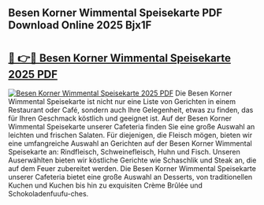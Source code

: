 ## Besen Korner Wimmental Speisekarte PDF Download Online 2025 Bjx1F

# <h2><a href="http://gcacwx.nevu.top/?p=Besen+Korner+Wimmental+Speisekarte">🔗 👉🔴 Besen Korner Wimmental Speisekarte 2025 PDF</a></h2>

[![Besen Korner Wimmental Speisekarte 2025 PDF](https://i.imgur.com/dBaPXMq.png)](http://gcacwx.nevu.top/?p=Besen+Korner+Wimmental+Speisekarte)
Die Besen Korner Wimmental Speisekarte ist nicht nur eine Liste von Gerichten in einem Restaurant oder Café, sondern auch Ihre Gelegenheit, etwas zu finden, das für Ihren Geschmack köstlich und geeignet ist. Auf der Besen Korner Wimmental Speisekarte unserer Cafeteria finden Sie eine große Auswahl an leichten und frischen Salaten. Für diejenigen, die Fleisch mögen, bieten wir eine umfangreiche Auswahl an Gerichten auf der Besen Korner Wimmental Speisekarte an: Rindfleisch, Schweinefleisch, Huhn und Fisch. Unseren Auserwählten bieten wir köstliche Gerichte wie Schaschlik und Steak an, die auf dem Feuer zubereitet werden. Die Besen Korner Wimmental Speisekarte unserer Cafeteria bietet eine große Auswahl an Desserts, von traditionellen Kuchen und Kuchen bis hin zu exquisiten Crème Brûlée und Schokoladenfuufu-ches.
